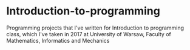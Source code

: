 # Introduction-to-programming

Programming projects that I've written for Introduction to programming class, which I've taken in 2017 at University of Warsaw, Faculty of Mathematics, Informatics and Mechanics
